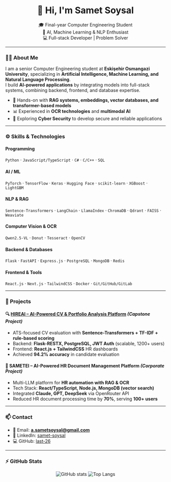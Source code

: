 <h1 align="center">👋 Hi, I'm Samet Soysal</h1>
<p align="center">
  🎓 Final-year Computer Engineering Student <br>
  🧠 AI, Machine Learning & NLP Enthusiast <br>
  💻 Full-stack Developer | Problem Solver
</p>

---

### 🧑‍💻 About Me
I am a senior Computer Engineering student at **Eskişehir Osmangazi University**, specializing in **Artificial Intelligence, Machine Learning, and Natural Language Processing**.  
I build **AI-powered applications** by integrating models into full-stack systems, combining backend, frontend, and database expertise.  

- 🚀 Hands-on with **RAG systems, embeddings, vector databases, and transformer-based models**  
- 📊 Experienced in **OCR technologies** and **multimodal AI**  
- 🔐 Exploring **Cyber Security** to develop secure and reliable applications  

---

### ⚙️ Skills & Technologies  

#### Programming
`Python` · `JavaScript/TypeScript` · `C#` · `C/C++` · `SQL`

#### AI / ML
`PyTorch` · `TensorFlow` · `Keras` · `Hugging Face` · `scikit-learn` · `XGBoost` · `LightGBM`

#### NLP & RAG
`Sentence-Transformers` · `LangChain` · `LlamaIndex` · `ChromaDB` · `Qdrant` · `FAISS` · `Weaviate`

#### Computer Vision & OCR
`Qwen2.5-VL` · `Donut` · `Tesseract` · `OpenCV`

#### Backend & Databases
`Flask` · `FastAPI` · `Express.js` · `PostgreSQL` · `MongoDB` · `Redis`

#### Frontend & Tools
`React.js` · `Next.js` · `TailwindCSS` · `Docker` · `Git/GitHub/GitLab`

---

### 📌 Projects  

#### 🔍 [HIREAI – AI-Powered CV & Portfolio Analysis Platform](https://github.com/last-26) *(Capstone Project)*  
- ATS-focused CV evaluation with **Sentence-Transformers + TF-IDF + rule-based scoring**  
- Backend: **Flask-RESTX, PostgreSQL, JWT Auth** (scalable, 1200+ users)  
- Frontend: **React.js + TailwindCSS** HR dashboards  
- Achieved **94.2% accuracy** in candidate evaluation  

#### 📑 SAMETEI – AI-Powered HR Document Management Platform *(Corporate Project)*  
- Multi-LLM platform for **HR automation with RAG & OCR**  
- Tech Stack: **React/TypeScript, Node.js, MongoDB (vector search)**  
- Integrated **Claude, GPT, DeepSeek** via OpenRouter API  
- Reduced HR document processing time by **70%**, serving **100+ users**  

---

### 📫 Contact
- 📧 Email: **a.sametsoysal@gmail.com**  
- 🔗 LinkedIn: [samet-soysal](https://linkedin.com/in/samet-soysal)  
- 💻 GitHub: [last-26](https://github.com/last-26)  

---

### ⚡ GitHub Stats
<p align="center">
  <img src="https://github-readme-stats.vercel.app/api?username=last-26&show_icons=true&theme=default" alt="GitHub stats" />
  <img src="https://github-readme-stats.vercel.app/api/top-langs/?username=last-26&layout=compact" alt="Top Langs" />
</p>
